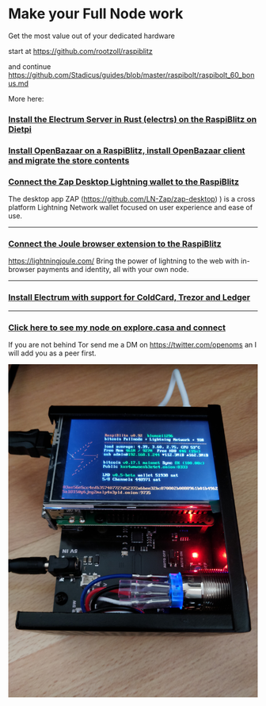 # Make your Full Node work
Get the most value out of your dedicated hardware


start at https://github.com/rootzoll/raspiblitz

and continue https://github.com/Stadicus/guides/blob/master/raspibolt/raspibolt_60_bonus.md

More here:

### [Install the Electrum Server in Rust (electrs) on the RaspiBlitz on Dietpi](https://gist.github.com/openoms/8d365f330f5e1288933e0f4874b56dbd)

### [Install OpenBazaar on a RaspiBlitz, install OpenBazaar client and migrate the store contents](https://gist.github.com/openoms/ba843f7c44ff9c7ca0b5a80e12a0aeb4)

### [Connect the Zap Desktop Lightning wallet to the RaspiBlitz](ZAPtoRaspiBolt/README.md)  
The desktop app ZAP (https://github.com/LN-Zap/zap-desktop) ) is a cross platform Lightning Network wallet focused on user experience and ease of use.

---

### [Connect the Joule browser extension to the RaspiBlitz](JouleToRaspiBlitz.md) 
https://lightningjoule.com/
Bring the power of lightning to the web with in-browser payments and identity, all with your own node.

---

### [Install Electrum with support for ColdCard, Trezor and Ledger](Electrum_ColdCard_Trezor_Ledger_EPS.md)

---

### [Click here to see my node on explore.casa and connect](https://explore.casa/nodes/02a4c564af0f33795b438e8d76d2b5057c3dcd1115be144c3fc05e7c8c65486f23)
If you are not behind Tor send me a DM on https://twitter.com/openoms an I will add you as a peer first.

![02a4c564af0f33795b438e8d76d2b5057c3dcd1115be144c3fc05e7c8c65486f23@valadbahwqsr6uxh.onion:9735](images/RaspiBlitzPhoto.jpg)
